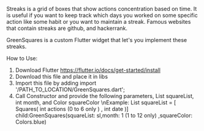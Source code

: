 Streaks is a grid of boxes that show actions concentration based on time. It is useful if you want to keep track which days you worked on some specific action like some habit or you want to maintain a streak. Famous websites that contain streaks are github, and hackerrank. 

GreenSquares is a custom Flutter widget that let's you implement these streaks. 

How to Use:
1. Download Flutter https://flutter.io/docs/get-started/install
2. Download this file and place it in libs
3. Import this file by adding import '/PATH_TO_LOCATION/GreenSquares.dart';
4. Call Constructor and provide the following parameters, List<Squares> squareList, int month, and Color squareColor
    \nExample:
        List <Squares> squareList = [ Squares( int actions (0 to 6 only ) , int date   )]
        child:GreenSquares(squareList: sl,month: 1 (1 to 12 only) ,squareColor: Colors.blue)
    

